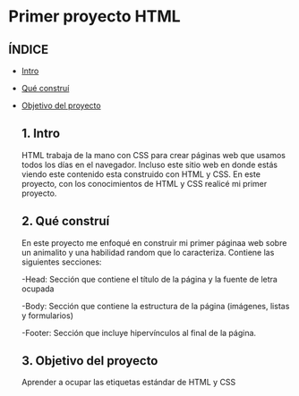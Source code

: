 # Primer proyecto HTML

## ÍNDICE

* [Intro](#)
* [Qué construí](#)
* [Objetivo del proyecto](#)

  ## 1. Intro
  HTML trabaja de la mano con CSS para crear páginas web que usamos todos los días en el navegador. Incluso este sitio web en donde estás viendo este contenido esta construido con HTML y CSS. En este proyecto, con los conocimientos de HTML y CSS realicé mi primer proyecto.

   ## 2. Qué construí
  En este proyecto me enfoqué en construir mi primer páginaa web sobre un animalito y una habilidad random que lo caracteriza. Contiene las siguientes secciones:
  
  -Head: Sección que contiene el título de la página y la fuente de letra ocupada
  
  -Body: Sección que contiene la estructura de la página (imágenes, listas y formularios)
  
  -Footer: Sección que incluye hipervínculos al final de la página.

  ## 3. Objetivo del proyecto
  Aprender a ocupar las etiquetas estándar de HTML y CSS
